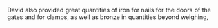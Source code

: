 David also provided great quantities of iron for nails for the doors of the gates and for clamps, as well as bronze in quantities beyond weighing,
